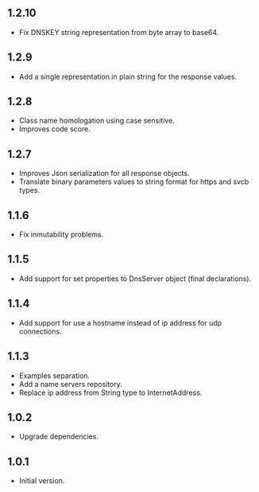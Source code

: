 ## 1.2.10

- Fix DNSKEY string representation from byte array to base64.

## 1.2.9

- Add a single representation in plain string for the response values.

## 1.2.8

- Class name homologation using case sensitive.
- Improves code score.

## 1.2.7

- Improves Json serialization for all response objects.
- Translate binary parameters values to string format for https and svcb types.

## 1.1.6

- Fix inmutability problems.

## 1.1.5

- Add support for set properties to DnsServer object (final declarations).

## 1.1.4

- Add support for use a hostname instead of ip address for udp connections.

## 1.1.3

- Examples separation.
- Add a name servers repository.
- Replace ip address from String type to InternetAddress.

## 1.0.2

- Upgrade dependencies.

## 1.0.1

- Initial version.
